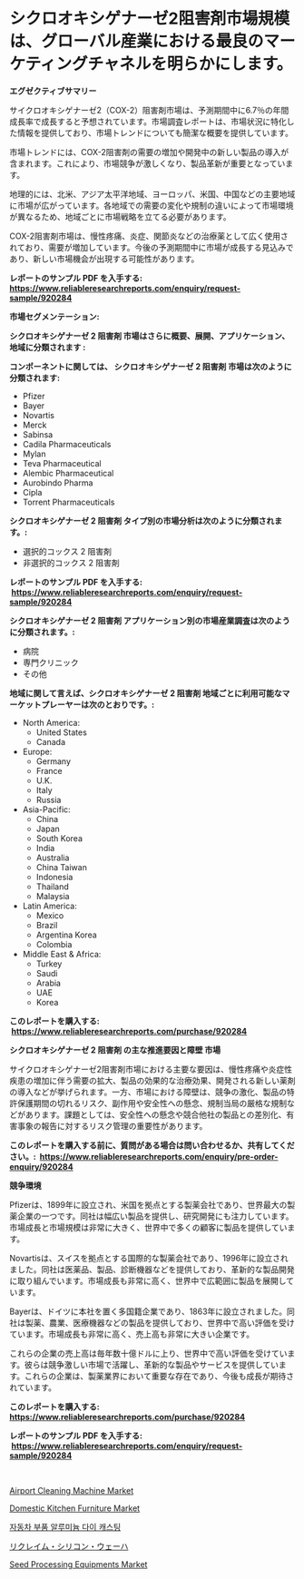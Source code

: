 <p><h1>シクロオキシゲナーゼ2阻害剤市場規模は、グローバル産業における最良のマーケティングチャネルを明らかにします。</h1></p><p><strong>エグゼクティブサマリー</strong></p>
<p><p>サイクロオキシゲナーゼ2（COX-2）阻害剤市場は、予測期間中に6.7％の年間成長率で成長すると予想されています。市場調査レポートは、市場状況に特化した情報を提供しており、市場トレンドについても簡潔な概要を提供しています。</p><p>市場トレンドには、COX-2阻害剤の需要の増加や開発中の新しい製品の導入が含まれます。これにより、市場競争が激しくなり、製品革新が重要となっています。</p><p>地理的には、北米、アジア太平洋地域、ヨーロッパ、米国、中国などの主要地域に市場が広がっています。各地域での需要の変化や規制の違いによって市場環境が異なるため、地域ごとに市場戦略を立てる必要があります。</p><p>COX-2阻害剤市場は、慢性疼痛、炎症、関節炎などの治療薬として広く使用されており、需要が増加しています。今後の予測期間中に市場が成長する見込みであり、新しい市場機会が出現する可能性があります。</p></p>
<p><strong>レポートのサンプル PDF を入手する: <a href="https://www.reliableresearchreports.com/enquiry/request-sample/920284">https://www.reliableresearchreports.com/enquiry/request-sample/920284</a></strong></p>
<p><strong>市場セグメンテーション:</strong></p>
<p><strong> シクロオキシゲナーゼ 2 阻害剤 市場はさらに概要、展開、アプリケーション、地域に分類されます :</strong></p>
<p><strong>コンポーネントに関しては、 シクロオキシゲナーゼ 2 阻害剤 市場は次のように分類されます: &nbsp;</strong></p>
<p><ul><li>Pfizer</li><li>Bayer</li><li>Novartis</li><li>Merck</li><li>Sabinsa</li><li>Cadila Pharmaceuticals</li><li>Mylan</li><li>Teva Pharmaceutical</li><li>Alembic Pharmaceutical</li><li>Aurobindo Pharma</li><li>Cipla</li><li>Torrent Pharmaceuticals</li></ul></p>
<p><strong> シクロオキシゲナーゼ 2 阻害剤 タイプ別の市場分析は次のように分類されます。:</strong></p>
<p><ul><li>選択的コックス 2 阻害剤</li><li>非選択的コックス 2 阻害剤</li></ul></p>
<p><strong>レポートのサンプル PDF を入手する: &nbsp;<a href="https://www.reliableresearchreports.com/enquiry/request-sample/920284">https://www.reliableresearchreports.com/enquiry/request-sample/920284</a></strong></p>
<p><strong> シクロオキシゲナーゼ 2 阻害剤 アプリケーション別の市場産業調査は次のように分類されます。:</strong></p>
<p><ul><li>病院</li><li>専門クリニック</li><li>その他</li></ul></p>
<p><strong>地域に関して言えば、シクロオキシゲナーゼ 2 阻害剤 地域ごとに利用可能なマーケットプレーヤーは次のとおりです。:</strong></p>
<p><ul>
    <li>
        North America:
        <ul>
            <li>United States</li>
            <li>Canada</li>
        </ul>
    </li>
    <li>
        Europe:
        <ul>
            <li>Germany</li>
            <li>France</li>
            <li>U.K.</li>
            <li>Italy</li>
            <li>Russia</li>
        </ul>
    </li>
    <li>
        Asia-Pacific:
        <ul>
            <li>China</li>
            <li>Japan</li>
            <li>South Korea</li>
            <li>India</li>
            <li>Australia</li>
            <li>China Taiwan</li>
            <li>Indonesia</li>
            <li>Thailand</li>
            <li>Malaysia</li>
        </ul>
    </li>
    <li>
        Latin America:
        <ul>
            <li>Mexico</li>
            <li>Brazil</li>
            <li>Argentina Korea</li>
            <li>Colombia</li>
        </ul>
    </li>
    <li>
        Middle East & Africa:
        <ul>
            <li>Turkey</li>
            <li>Saudi</li>
            <li>Arabia</li>
            <li>UAE</li>
            <li>Korea</li>
        </ul>
    </li>
    </ul></p>
<p><strong>このレポートを購入する: &nbsp;<a href="https://www.reliableresearchreports.com/purchase/920284">https://www.reliableresearchreports.com/purchase/920284</a></strong></p>
<p><strong>シクロオキシゲナーゼ 2 阻害剤 の主な推進要因と障壁 市場</strong></p>
<p><p>サイクロオキシゲナーゼ2阻害剤市場における主要な要因は、慢性疼痛や炎症性疾患の増加に伴う需要の拡大、製品の効果的な治療効果、開発される新しい薬剤の導入などが挙げられます。一方、市場における障壁は、競争の激化、製品の特許保護期間の切れるリスク、副作用や安全性への懸念、規制当局の厳格な規制などがあります。課題としては、安全性への懸念や競合他社の製品との差別化、有害事象の報告に対するリスク管理の重要性があります。</p></p>
<p><strong>このレポートを購入する前に、質問がある場合は問い合わせるか、共有してください。:&nbsp; <a href="https://www.reliableresearchreports.com/enquiry/pre-order-enquiry/920284">https://www.reliableresearchreports.com/enquiry/pre-order-enquiry/920284</a></strong></p>
<p><strong>競争環境</strong></p>
<p><p>Pfizerは、1899年に設立され、米国を拠点とする製薬会社であり、世界最大の製薬企業の一つです。同社は幅広い製品を提供し、研究開発にも注力しています。市場成長と市場規模は非常に大きく、世界中で多くの顧客に製品を提供しています。</p><p>Novartisは、スイスを拠点とする国際的な製薬会社であり、1996年に設立されました。同社は医薬品、製品、診断機器などを提供しており、革新的な製品開発に取り組んでいます。市場成長も非常に高く、世界中で広範囲に製品を展開しています。</p><p>Bayerは、ドイツに本社を置く多国籍企業であり、1863年に設立されました。同社は製薬、農業、医療機器などの製品を提供しており、世界中で高い評価を受けています。市場成長も非常に高く、売上高も非常に大きい企業です。</p><p>これらの企業の売上高は毎年数十億ドルに上り、世界中で高い評価を受けています。彼らは競争激しい市場で活躍し、革新的な製品やサービスを提供しています。これらの企業は、製薬業界において重要な存在であり、今後も成長が期待されています。</p></p>
<p><strong>このレポートを購入する: &nbsp; <a href="https://www.reliableresearchreports.com/purchase/920284">https://www.reliableresearchreports.com/purchase/920284</a></strong></p>
<p><strong>レポートのサンプル PDF を入手する: &nbsp;<a href="https://www.reliableresearchreports.com/enquiry/request-sample/920284">https://www.reliableresearchreports.com/enquiry/request-sample/920284</a></strong><strong></strong></p>
<p>&nbsp;</p>
<p><p><a href="https://issuu.com/reportprime-2/docs/airport-cleaning-machine-market-size-2030.pptx">Airport Cleaning Machine Market</a></p><p><a href="https://issuu.com/reportprime-2/docs/domestic-kitchen-furniture-market-size-2030.pptx">Domestic Kitchen Furniture Market</a></p><p><a href="https://github.com/sougarounis/Market-Research-Report-List-2/blob/main/5978140183084.md">자동차 부품 알루미늄 다이 캐스팅</a></p><p><a href="https://github.com/oqoeusbvpadwjs08/Market-Research-Report-List-1/blob/main/8810830183070.md">リクレイム・シリコン・ウェーハ</a></p><p><a href="https://github.com/RichRobinson5/Market-Research-Report-List-3/blob/main/seed-processing-equipments-market.md">Seed Processing Equipments Market</a></p></p>